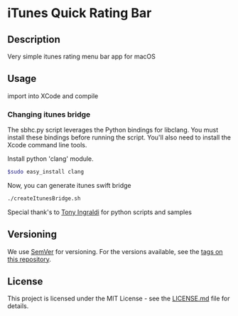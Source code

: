 # iTunes Quick Rating Bar

## Description

Very simple itunes rating menu bar app for macOS 

## Usage

import into XCode and compile

### Changing itunes bridge

The sbhc.py script leverages the Python bindings for libclang. You must install these bindings before running the script. You'll also need to install the Xcode command line tools. 

Install python 'clang' module.

```bash
$sudo easy_install clang
```

Now, you can generate itunes swift bridge 

```bash
./createItunesBridge.sh
```

Special thank's to [Tony Ingraldi](https://github.com/tingraldi/SwiftScripting) for python scripts and samples

## Versioning

We use [SemVer](http://semver.org/) for versioning. For the versions available, see the [tags on this repository](https://github.com/rvillamil/iTunesQuickRatingBar/tags).

## License

This project is licensed under the MIT License - see the [LICENSE.md](LICENSE.md) file for details.
